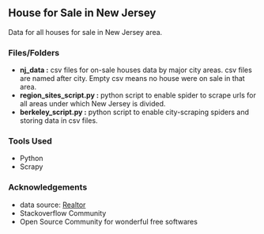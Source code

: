 ## House for Sale in New Jersey

Data for all houses for sale in New Jersey area.


### Files/Folders
* **nj_data :** csv files for on-sale houses data by major city areas. csv files are named after city. Empty csv means no house were on sale in that area.
* **region_sites_script.py :** python script to enable spider to scrape urls for all areas under which New Jersey is divided.
* **berkeley_script.py :** python script to enable city-scraping spiders and storing data in csv files.

### Tools Used
* Python
* Scrapy

### Acknowledgements
* data source: [Realtor](https://www.realtor.com)
* Stackoverflow Community
* Open Source Community for wonderful free softwares

